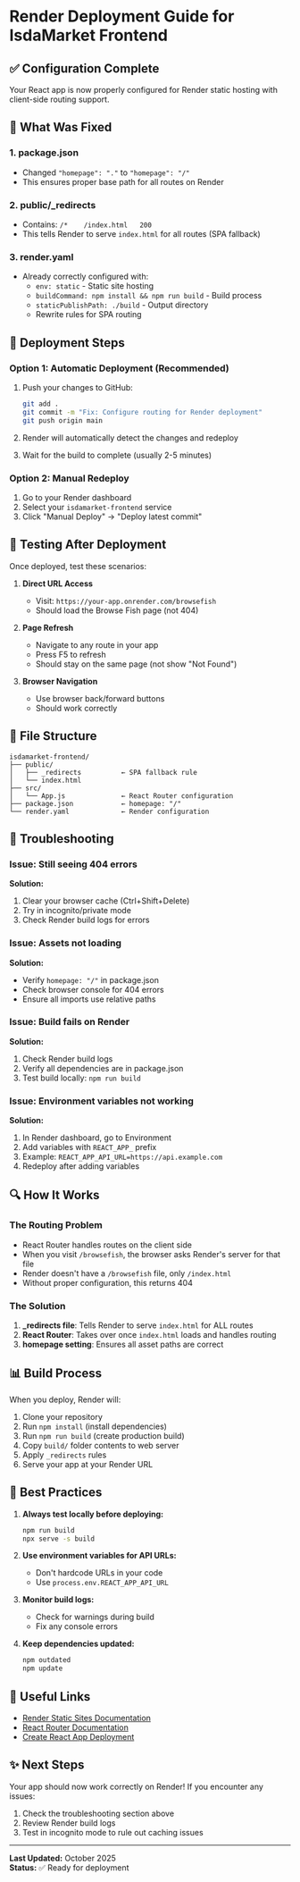 # Render Deployment Guide for IsdaMarket Frontend

## ✅ Configuration Complete

Your React app is now properly configured for Render static hosting with client-side routing support.

## 🔧 What Was Fixed

### 1. **package.json**
- Changed `"homepage": "."` to `"homepage": "/"`
- This ensures proper base path for all routes on Render

### 2. **public/_redirects**
- Contains: `/*    /index.html   200`
- This tells Render to serve `index.html` for all routes (SPA fallback)

### 3. **render.yaml**
- Already correctly configured with:
  - `env: static` - Static site hosting
  - `buildCommand: npm install && npm run build` - Build process
  - `staticPublishPath: ./build` - Output directory
  - Rewrite rules for SPA routing

## 🚀 Deployment Steps

### Option 1: Automatic Deployment (Recommended)
1. Push your changes to GitHub:
   ```bash
   git add .
   git commit -m "Fix: Configure routing for Render deployment"
   git push origin main
   ```

2. Render will automatically detect the changes and redeploy

3. Wait for the build to complete (usually 2-5 minutes)

### Option 2: Manual Redeploy
1. Go to your Render dashboard
2. Select your `isdamarket-frontend` service
3. Click "Manual Deploy" → "Deploy latest commit"

## 🧪 Testing After Deployment

Once deployed, test these scenarios:

1. **Direct URL Access**
   - Visit: `https://your-app.onrender.com/browsefish`
   - Should load the Browse Fish page (not 404)

2. **Page Refresh**
   - Navigate to any route in your app
   - Press F5 to refresh
   - Should stay on the same page (not show "Not Found")

3. **Browser Navigation**
   - Use browser back/forward buttons
   - Should work correctly

## 📁 File Structure

```
isdamarket-frontend/
├── public/
│   ├── _redirects          ← SPA fallback rule
│   └── index.html
├── src/
│   └── App.js              ← React Router configuration
├── package.json            ← homepage: "/"
└── render.yaml             ← Render configuration
```

## 🐛 Troubleshooting

### Issue: Still seeing 404 errors
**Solution:**
1. Clear your browser cache (Ctrl+Shift+Delete)
2. Try in incognito/private mode
3. Check Render build logs for errors

### Issue: Assets not loading
**Solution:**
- Verify `homepage: "/"` in package.json
- Check browser console for 404 errors
- Ensure all imports use relative paths

### Issue: Build fails on Render
**Solution:**
1. Check Render build logs
2. Verify all dependencies are in package.json
3. Test build locally: `npm run build`

### Issue: Environment variables not working
**Solution:**
1. In Render dashboard, go to Environment
2. Add variables with `REACT_APP_` prefix
3. Example: `REACT_APP_API_URL=https://api.example.com`
4. Redeploy after adding variables

## 🔍 How It Works

### The Routing Problem
- React Router handles routes on the client side
- When you visit `/browsefish`, the browser asks Render's server for that file
- Render doesn't have a `/browsefish` file, only `/index.html`
- Without proper configuration, this returns 404

### The Solution
1. **_redirects file**: Tells Render to serve `index.html` for ALL routes
2. **React Router**: Takes over once `index.html` loads and handles routing
3. **homepage setting**: Ensures all asset paths are correct

## 📊 Build Process

When you deploy, Render will:
1. Clone your repository
2. Run `npm install` (install dependencies)
3. Run `npm run build` (create production build)
4. Copy `build/` folder contents to web server
5. Apply `_redirects` rules
6. Serve your app at your Render URL

## 🎯 Best Practices

1. **Always test locally before deploying:**
   ```bash
   npm run build
   npx serve -s build
   ```

2. **Use environment variables for API URLs:**
   - Don't hardcode URLs in your code
   - Use `process.env.REACT_APP_API_URL`

3. **Monitor build logs:**
   - Check for warnings during build
   - Fix any console errors

4. **Keep dependencies updated:**
   ```bash
   npm outdated
   npm update
   ```

## 🔗 Useful Links

- [Render Static Sites Documentation](https://render.com/docs/static-sites)
- [React Router Documentation](https://reactrouter.com/)
- [Create React App Deployment](https://create-react-app.dev/docs/deployment/)

## ✨ Next Steps

Your app should now work correctly on Render! If you encounter any issues:

1. Check the troubleshooting section above
2. Review Render build logs
3. Test in incognito mode to rule out caching issues

---

**Last Updated:** October 2025  
**Status:** ✅ Ready for deployment
